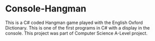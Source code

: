 # Console-Hangman
This is a C# coded Hangman game played with the English Oxford Dictionary. This is one of the first programs in C# with a display in the console. This project was part of Computer Science A-Level project.
